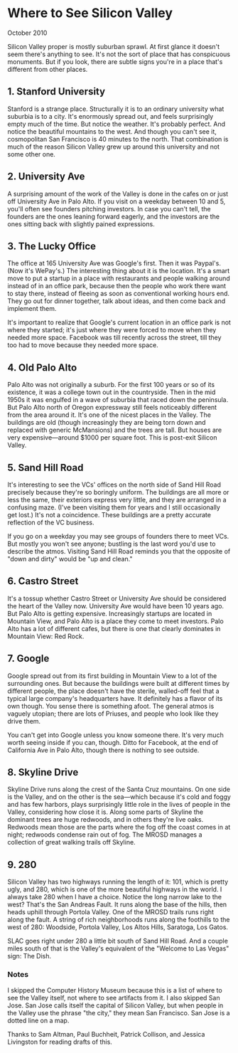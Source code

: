 # Where to See Silicon Valley

October 2010

Silicon Valley proper is mostly suburban sprawl. At first glance it doesn't seem there's anything to see. It's not the sort of place that has conspicuous monuments. But if you look, there are subtle signs you're in a place that's different from other places.

## 1. Stanford University

Stanford is a strange place. Structurally it is to an ordinary university what suburbia is to a city. It's enormously spread out, and feels surprisingly empty much of the time. But notice the weather. It's probably perfect. And notice the beautiful mountains to the west. And though you can't see it, cosmopolitan San Francisco is 40 minutes to the north. That combination is much of the reason Silicon Valley grew up around this university and not some other one.

## 2. University Ave

A surprising amount of the work of the Valley is done in the cafes on or just off University Ave in Palo Alto. If you visit on a weekday between 10 and 5, you'll often see founders pitching investors. In case you can't tell, the founders are the ones leaning forward eagerly, and the investors are the ones sitting back with slightly pained expressions.

## 3. The Lucky Office

The office at 165 University Ave was Google's first. Then it was Paypal's. (Now it's WePay's.) The interesting thing about it is the location. It's a smart move to put a startup in a place with restaurants and people walking around instead of in an office park, because then the people who work there want to stay there, instead of fleeing as soon as conventional working hours end. They go out for dinner together, talk about ideas, and then come back and implement them.

It's important to realize that Google's current location in an office park is not where they started; it's just where they were forced to move when they needed more space. Facebook was till recently across the street, till they too had to move because they needed more space.

## 4. Old Palo Alto

Palo Alto was not originally a suburb. For the first 100 years or so of its existence, it was a college town out in the countryside. Then in the mid 1950s it was engulfed in a wave of suburbia that raced down the peninsula. But Palo Alto north of Oregon expressway still feels noticeably different from the area around it. It's one of the nicest places in the Valley. The buildings are old (though increasingly they are being torn down and replaced with generic McMansions) and the trees are tall. But houses are very expensive—around $1000 per square foot. This is post-exit Silicon Valley.

## 5. Sand Hill Road

It's interesting to see the VCs' offices on the north side of Sand Hill Road precisely because they're so boringly uniform. The buildings are all more or less the same, their exteriors express very little, and they are arranged in a confusing maze. (I've been visiting them for years and I still occasionally get lost.) It's not a coincidence. These buildings are a pretty accurate reflection of the VC business.

If you go on a weekday you may see groups of founders there to meet VCs. But mostly you won't see anyone; bustling is the last word you'd use to describe the atmos. Visiting Sand Hill Road reminds you that the opposite of "down and dirty" would be "up and clean."

## 6. Castro Street

It's a tossup whether Castro Street or University Ave should be considered the heart of the Valley now. University Ave would have been 10 years ago. But Palo Alto is getting expensive. Increasingly startups are located in Mountain View, and Palo Alto is a place they come to meet investors. Palo Alto has a lot of different cafes, but there is one that clearly dominates in Mountain View: Red Rock.

## 7. Google

Google spread out from its first building in Mountain View to a lot of the surrounding ones. But because the buildings were built at different times by different people, the place doesn't have the sterile, walled-off feel that a typical large company's headquarters have. It definitely has a flavor of its own though. You sense there is something afoot. The general atmos is vaguely utopian; there are lots of Priuses, and people who look like they drive them.

You can't get into Google unless you know someone there. It's very much worth seeing inside if you can, though. Ditto for Facebook, at the end of California Ave in Palo Alto, though there is nothing to see outside.

## 8. Skyline Drive

Skyline Drive runs along the crest of the Santa Cruz mountains. On one side is the Valley, and on the other is the sea—which because it's cold and foggy and has few harbors, plays surprisingly little role in the lives of people in the Valley, considering how close it is. Along some parts of Skyline the dominant trees are huge redwoods, and in others they're live oaks. Redwoods mean those are the parts where the fog off the coast comes in at night; redwoods condense rain out of fog. The MROSD manages a collection of great walking trails off Skyline.

## 9. 280

Silicon Valley has two highways running the length of it: 101, which is pretty ugly, and 280, which is one of the more beautiful highways in the world. I always take 280 when I have a choice. Notice the long narrow lake to the west? That's the San Andreas Fault. It runs along the base of the hills, then heads uphill through Portola Valley. One of the MROSD trails runs right along the fault. A string of rich neighborhoods runs along the foothills to the west of 280: Woodside, Portola Valley, Los Altos Hills, Saratoga, Los Gatos.

SLAC goes right under 280 a little bit south of Sand Hill Road. And a couple miles south of that is the Valley's equivalent of the "Welcome to Las Vegas" sign: The Dish.

### Notes

I skipped the Computer History Museum because this is a list of where to see the Valley itself, not where to see artifacts from it. I also skipped San Jose. San Jose calls itself the capital of Silicon Valley, but when people in the Valley use the phrase "the city," they mean San Francisco. San Jose is a dotted line on a map.

Thanks to Sam Altman, Paul Buchheit, Patrick Collison, and Jessica Livingston for reading drafts of this.